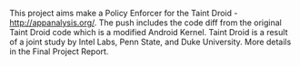 This project aims make a Policy Enforcer for the Taint Droid - http://appanalysis.org/.
The push includes the code diff from the original Taint Droid code which is a modified Android Kernel.
Taint Droid is a result of a joint study by Intel Labs, Penn State, and Duke University.
More details in the Final Project Report.